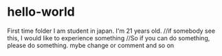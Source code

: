 # hello-world
First time folder
I am student in japan. I'm 21 years old.
//if somebody see this, I would like to experience something
//So if you can do something, please do something. mybe change or comment and so on

